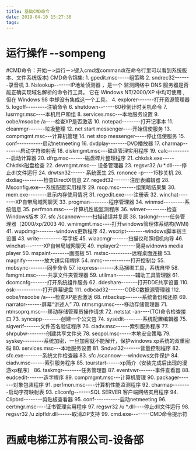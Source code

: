 ```yaml
---
title: 基础CMD命令
date: 2019-04-10 15:27:38
tags:
---
```


# 运行操作  --sompeng
#CMD命令：开始－>运行－>键入cmd或command(在命令行里可以看到系统版本、文件系统版本)
CMD命令锦集:
    1. gpedit.msc-----组策略
    2. sndrec32-------录音机
    3. Nslookup-------IP地址侦测器 ，是一个 监测网络中 DNS 服务器是否能正确实现域名解析的命令行工具。 它在 Windows NT/2000/XP 中均可使用 , 但在 Windows 98 中却没有集成这一个工具。
    4. explorer-------打开资源管理器
    5. logoff---------注销命令
    6. shutdown-------60秒倒计时关机命令
    7. lusrmgr.msc----本机用户和组
    8. services.msc---本地服务设置
    9. oobe/msoobe /a----检查XP是否激活 
    10. notepad--------打开记事本
    11. cleanmgr-------垃圾整理
    12. net start messenger----开始信使服务
    13. compmgmt.msc---计算机管理
    14. net stop messenger-----停止信使服务
    15. conf-----------启动netmeeting
    16. dvdplay--------DVD播放器
    17. charmap--------启动字符映射表
    18. diskmgmt.msc---磁盘管理实用程序
    19. calc-----------启动计算器
    20. dfrg.msc-------磁盘碎片整理程序
    21. chkdsk.exe-----Chkdsk磁盘检查
    22. devmgmt.msc--- 设备管理器
    23. regsvr32 /u *.dll----停止dll文件运行
    24. drwtsn32------ 系统医生
    25. rononce -p----15秒关机
    26. dxdiag---------检查DirectX信息
    27. regedt32-------注册表编辑器
    28. Msconfig.exe---系统配置实用程序
    29. rsop.msc-------组策略结果集
    30. mem.exe--------显示内存使用情况
    31. regedit.exe----注册表
    32. winchat--------XP自带局域网聊天
    33. progman--------程序管理器
    34. winmsd---------系统信息
    35. perfmon.msc----计算机性能监测程序
    36. winver---------检查Windows版本
    37. sfc /scannow-----扫描错误并复原
    38. taskmgr-----任务管理器（2000/xp/2003
    40. wmimgmt.msc----打开windows管理体系结构(WMI)
    41. wupdmgr--------windows更新程序
    42. wscript--------windows脚本宿主设置
    43. write----------写字板
    45. wiaacmgr-------扫描仪和照相机向导
    46. winchat--------XP自带局域网聊天
    49. mplayer2-------简易widnows media player
    50. mspaint--------画图板
    51. mstsc----------远程桌面连接
    53. magnify--------放大镜实用程序
    54. mmc------------打开控制台
    55. mobsync--------同步命令
    57. iexpress-------木马捆绑工具，系统自带
    58. fsmgmt.msc-----共享文件夹管理器
    59. utilman--------辅助工具管理器
    61. dcomcnfg-------打开系统组件服务
    62. ddeshare-------打开DDE共享设置
    110. osk------------打开屏幕键盘
    111. odbcad32-------ODBC数据源管理器
    112. oobe/msoobe /a----检查XP是否激活
    68. ntbackup-------系统备份和还原
    69. narrator-------屏幕“讲述人”
    70. ntmsmgr.msc----移动存储管理器
    71. ntmsoprq.msc---移动存储管理员操作请求
    72. netstat -an----(TC)命令检查接口
    73. syncapp--------创建一个公文包
    74. sysedit--------系统配置编辑器
    75. sigverif-------文件签名验证程序
    76. ciadv.msc------索引服务程序
    77. shrpubw--------创建共享文件夹
    78. secpol.msc-----本地安全策略
    79. syskey---------系统加密，一旦加密就不能解开，保护windows xp系统的双重密码
    80. services.msc---本地服务设置
    81. Sndvol32-------音量控制程序
    82. sfc.exe--------系统文件检查器
    83. sfc /scannow---windows文件保护
    84. ciadv.msc------索引服务程序
    85. tourstart------xp简介（安装完成后出现的漫游xp程序）
    86. taskmgr--------任务管理器
    87. eventvwr-------事件查看器
    88. eudcedit-------造字程序
    89. compmgmt.msc---计算机管理
    90. packager-------对象包装程序
    91. perfmon.msc----计算机性能监测程序
    92. charmap--------启动字符映射表
    93. cliconfg-------SQL SERVER 客户端网络实用程序
    94. Clipbrd--------剪贴板查看器
    95. conf-----------启动netmeeting
    96. certmgr.msc----证书管理实用程序
    97. regsvr32 /u *.dll----停止dll文件运行
    98. regsvr32 /u zipfldr.dll------取消ZIP支持
    99. cmd.exe--------CMD命令提示符

#    西威电梯江苏有限公司-设备部


